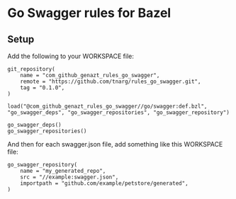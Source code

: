 # Go Swagger rules for Bazel

## Setup

Add the following to your WORKSPACE file:

```bzl
git_repository(
    name = "com_github_genazt_rules_go_swagger",
    remote = "https://github.com/tnarg/rules_go_swagger.git",
    tag = "0.1.0",
)

load("@com_github_genazt_rules_go_swagger//go/swagger:def.bzl", "go_swagger_deps", "go_swagger_repositories", "go_swagger_repository")

go_swagger_deps()
go_swagger_repositories()
```

And then for each swagger.json file, add something like this WORKSPACE file:

```bzl
go_swagger_repository(
    name = "my_generated_repo",
    src = "//example:swagger.json",
    importpath = "github.com/example/petstore/generated",
)
```
